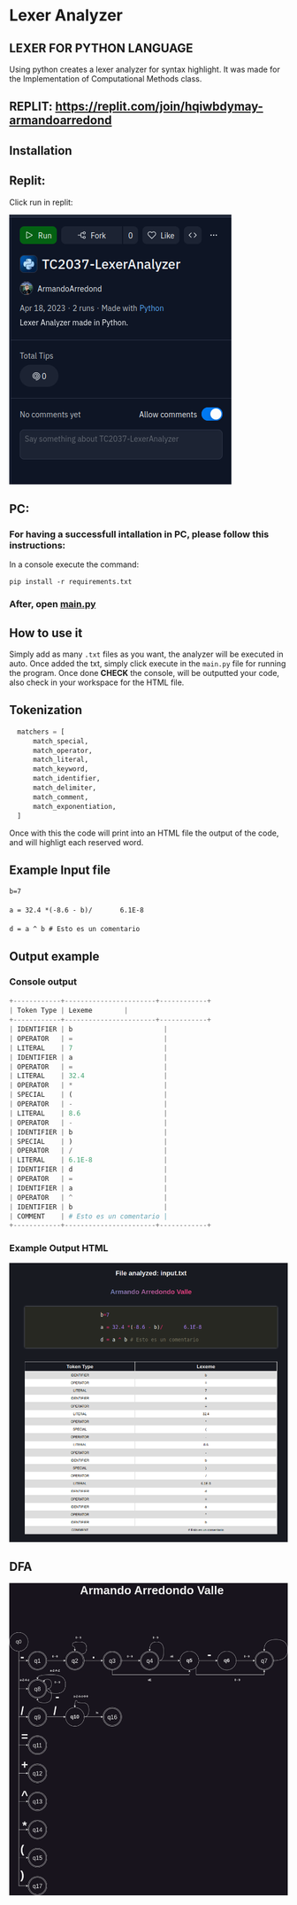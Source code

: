 # Lexer Analyzer
## LEXER FOR PYTHON LANGUAGE
Using python creates a lexer analyzer for syntax highlight. It was made for the Implementation of Computational Methods class.


## REPLIT: https://replit.com/join/hqiwbdymay-armandoarredond

## Installation
## Replit:

Click run in replit:

![Run Replit](RunReplit.png)

## PC:

### For having a successfull intallation in PC, please follow this instructions:

In a console execute the command:
```shell
pip install -r requirements.txt
```
### After, open [main.py](./Entregable-Dos/main.py)


## How to use it
Simply add as many `.txt` files as you want, the analyzer will be executed in auto.
Once added the txt, simply click execute in the `main.py` file for running the program. Once done **CHECK** the console, will be outputted your code, also check in your workspace for the HTML file.
## Tokenization
```python
  matchers = [
      match_special,
      match_operator,
      match_literal,
      match_keyword,
      match_identifier,
      match_delimiter,
      match_comment,
      match_exponentiation,
  ]
```

Once with this the code will print into an HTML file the output of the code, and will highligt each reserved word.

## Example Input file


```txt
b=7

a = 32.4 *(-8.6 - b)/       6.1E-8

d = a ^ b # Esto es un comentario

```

## Output example
### Console output
```python
+------------+-----------------------+------------+
| Token Type | Lexeme        |
+------------+-----------------------+------------+
| IDENTIFIER | b                       |
| OPERATOR   | =                       |
| LITERAL    | 7                       |
| IDENTIFIER | a                       |
| OPERATOR   | =                       |
| LITERAL    | 32.4                    |
| OPERATOR   | *                       |
| SPECIAL    | (                       |
| OPERATOR   | -                       |
| LITERAL    | 8.6                     |
| OPERATOR   | -                       |
| IDENTIFIER | b                       |
| SPECIAL    | )                       |
| OPERATOR   | /                       |
| LITERAL    | 6.1E-8                  |
| IDENTIFIER | d                       |
| OPERATOR   | =                       |
| IDENTIFIER | a                       |
| OPERATOR   | ^                       |
| IDENTIFIER | b                       |
| COMMENT    | # Esto es un comentario |
+------------+-----------------------+------------+

```


### Example Output HTML
![HTML OUTPUT](LexerHTML.png)

## DFA
![DFA](dfa_image.png)
